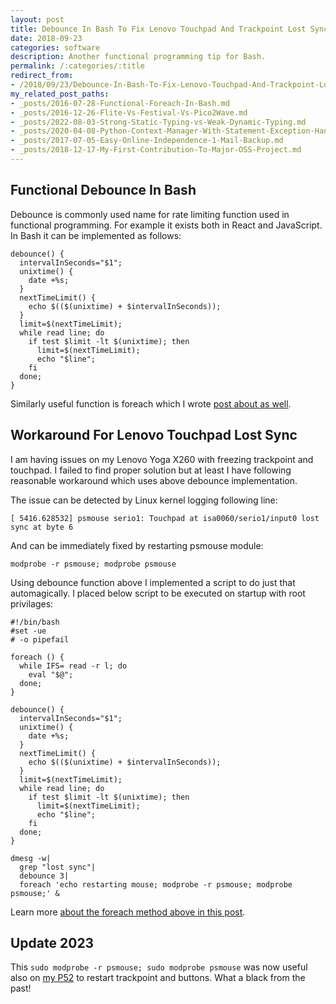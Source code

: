 ```yaml
---
layout: post
title: Debounce In Bash To Fix Lenovo Touchpad And Trackpoint Lost Sync
date: 2018-09-23
categories: software
description: Another functional programming tip for Bash.
permalink: /:categories/:title
redirect_from:
- /2018/09/23/Debounce-In-Bash-To-Fix-Lenovo-Touchpad-And-Trackpoint-Lost-Sync.html
my_related_post_paths:
- _posts/2016-07-28-Functional-Foreach-In-Bash.md
- _posts/2016-12-26-Flite-Vs-Festival-Vs-Pico2Wave.md
- _posts/2022-08-03-Strong-Static-Typing-vs-Weak-Dynamic-Typing.md
- _posts/2020-04-08-Python-Context-Manager-With-Statement-Exception-Handling.md
- _posts/2017-07-05-Easy-Online-Independence-1-Mail-Backup.md
- _posts/2018-12-17-My-First-Contribution-To-Major-OSS-Project.md
---
```




## Functional Debounce In Bash

Debounce is commonly used name for rate limiting function used in functional programming. For example it exists both in React and JavaScript. In Bash it can be implemented as follows:

    debounce() {
      intervalInSeconds="$1";
      unixtime() {
        date +%s;
      }
      nextTimeLimit() {
        echo $(($(unixtime) + $intervalInSeconds));
      }
      limit=$(nextTimeLimit);
      while read line; do
        if test $limit -lt $(unixtime); then
          limit=$(nextTimeLimit);
          echo "$line";
        fi
      done;
    }

Similarly useful function is foreach which I wrote [post about as well](/software/Functional-Foreach-In-Bash.html).


## Workaround For Lenovo Touchpad Lost Sync

I am having issues on my Lenovo Yoga X260 with freezing trackpoint and touchpad. I failed to find proper solution but at least I have following reasonable workaround which uses above debounce implementation.

The issue can be detected by Linux kernel logging following line:

    [ 5416.628532] psmouse serio1: Touchpad at isa0060/serio1/input0 lost sync at byte 6


And can be immediately fixed by restarting psmouse module:

    modprobe -r psmouse; modprobe psmouse

Using debounce function above I implemented a script to do just that automagically.  I placed below script to be executed on startup with root privilages:

    #!/bin/bash
    #set -ue
    # -o pipefail
    
    foreach () {
      while IFS= read -r l; do
        eval "$@";
      done;
    }
    
    debounce() {
      intervalInSeconds="$1";
      unixtime() {
        date +%s;
      }
      nextTimeLimit() {
        echo $(($(unixtime) + $intervalInSeconds));
      }
      limit=$(nextTimeLimit);
      while read line; do
        if test $limit -lt $(unixtime); then
          limit=$(nextTimeLimit);
          echo "$line";
        fi
      done;
    }
    
    dmesg -w|
      grep "lost sync"|
      debounce 3|
      foreach 'echo restarting mouse; modprobe -r psmouse; modprobe psmouse;' &


Learn more [about the foreach method above in this post](/software/Functional-Foreach-In-Bash).

## Update 2023
This `sudo modprobe -r psmouse; sudo modprobe psmouse` was now useful also on [my P52](/electronics/Thinkpad-P52-vs-HP-Zbook-15-G5-vs-Dell-Precision-7530) to restart trackpoint and buttons. What a black from the past!